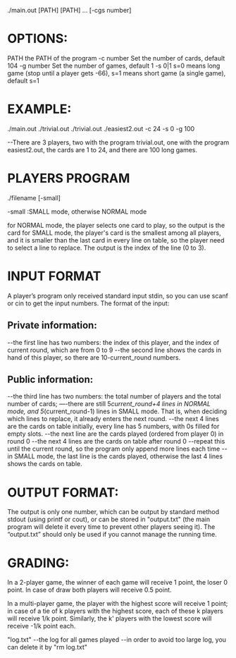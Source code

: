 ./main.out [PATH] [PATH] … [-cgs number]

# OPTIONS:

PATH			the PATH of the program
-c number		Set the number of cards, default 104
-g number		Set the number of games, default 1
-s 0|1			s=0 means long game (stop until a player gets -66), s=1 means short game (a single game), default s=1

# EXAMPLE:
./main.out ./trivial.out ./trivial.out ./easiest2.out -c 24 -s 0 -g 100

--There are 3 players, two with the program trivial.out, one with the program easiest2.out, the cards are 1 to 24, and there are 100 long games.

# PLAYERS PROGRAM
./filename [-small]

-small			:SMALL mode, otherwise NORMAL mode

for NORMAL mode, the player selects one card to play, so the output is the card
for SMALL mode, the player's card is the smallest among all players, and it is smaller than the last card in every line on table, so the player need to select a line to replace. The output is the index of the line (0 to 3). 

# INPUT FORMAT
A player’s program only received standard input stdin, so you can use scanf or cin to get the input numbers. The format of the input:

## Private information:
--the first line has two numbers: the index of this player, and the index of current round, which are from 0 to 9
--the second line shows the cards in hand of this player, so there are 10-current_round numbers.

## Public information:
--the third line has two numbers: the total number of players and the total number of cards;
—-there are still 5*current_round+4 lines in NORMAL mode, and 5*(current_round-1) lines in SMALL mode. That is, when deciding which lines to replace, it already enters the next round.
--the next 4 lines are the cards on table initially, every line has 5 numbers, with 0s filled for empty slots.
--the next line are the cards played (ordered from player 0) in round 0
--the next 4 lines are the cards on table after round 0
--repeat this until the current round, so the program only append more lines each time
--in SMALL mode, the last line is the cards played, otherwise the last 4 lines shows the cards on table. 


# OUTPUT FORMAT:
The output is only one number, which can be output by standard method stdout (using printf or cout), or can be stored in "output.txt" (the main program will delete it every time to prevent other players seeing it). The “output.txt” should only be used if you cannot manage the running time.

# GRADING:
In a 2-player game, the winner of each game will receive 1 point, the loser 0 point. In case of draw both players will receive 0.5 point.

In a multi-player game, the player with the highest score will receive 1 point; in case of a tie of k players with the highest score, each of these k players will receive 1/k point. Similarly, the k' players with the lowest score will receive -1/k point each.


"log.txt"
--the log for all games played
--in order to avoid too large log, you can delete it by "rm log.txt"